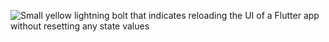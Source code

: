 ![Small yellow lightning bolt that indicates reloading the UI of a Flutter app without resetting any state values](/assets/images/docs/testing/debugging/vscode-icons/hot-reload.png)